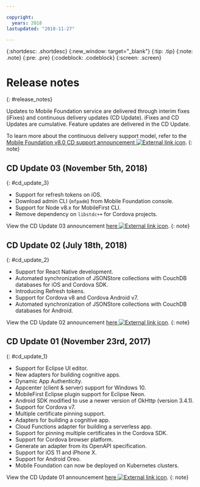 ```yaml
---

copyright:
  years: 2018
lastupdated: "2018-11-27"

---
```


{:shortdesc: .shortdesc}
{:new_window: target="_blank"}
{:tip: .tip}
{:note: .note}
{:pre: .pre}
{:codeblock: .codeblock}
{:screen: .screen}

# Release notes
{: #release_notes}

Updates to Mobile Foundation service are delivered through interim fixes (iFixes) and continuous delivery updates (CD Update). iFixes and CD Updates are cumulative. Feature updates are delivered in the CD Update.

To learn more about the continuous delivery support model, refer to the [Mobile Foundation v8.0 CD support announcement ![External link icon](../../icons/launch-glyph.svg "External link icon")](https://www-01.ibm.com/common/ssi/ShowDoc.wss?docURL=/common/ssi/rep_ca/0/897/ENUS217-390/index.html&request_locale=en).
{: note}

## CD Update 03 (November 5th, 2018)
{: #cd_update_3}

* Support for refresh tokens on iOS.
* Download admin CLI (`mfpadm`) from Mobile Foundation console.
* Support for Node v8.x for MobileFirst CLI.
* Remove dependency on `libstdc++` for Cordova projects.

View the CD Update 03 announcement [here ![External link icon](../../icons/launch-glyph.svg "External link icon")](https://mobilefirstplatform.ibmcloud.com/blog/2018/11/15/8-0-cd-update-release/).
{: note}

## CD Update 02 (July 18th, 2018)
{: #cd_update_2}

* Support for React Native development.
* Automated synchronization of JSONStore collections with CouchDB databases for iOS and Cordova SDK.
* Introducing Refresh tokens.
* Support for Cordova v8 and Cordova Android v7.
* Automated synchronization of JSONStore collections with CouchDB databases for Android.

View the CD Update 02 announcement [here ![External link icon](../../icons/launch-glyph.svg "External link icon")](https://mobilefirstplatform.ibmcloud.com/blog/2018/07/24/8-0-cd-update-release/).
{: note}

## CD Update 01 (November 23rd, 2017)
{: #cd_update_1}

* Support for Eclipse UI editor.
* New adapters for building cognitive apps.
* Dynamic App Authenticity.
* Appcenter (client & server) support for Windows 10.
* MobileFirst Eclipse plugin support for Eclipse Neon.
* Android SDK modified to use a newer version of OkHttp (version 3.4.1).
* Support for Cordova v7.
* Multiple certificate pinning support.
* Adapters for building a cognitive app.
* Cloud Functions adapter for building a serverless app.
* Support for pinning multiple certificates in the Cordova SDK.
* Support for Cordova browser platform.
* Generate an adapter from its OpenAPI specification.
* Support for iOS 11 and iPhone X.
* Support for Android Oreo.
* Mobile Foundation can now be deployed on Kubernetes clusters.


View the CD Update 01 announcement [here ![External link icon](../../icons/launch-glyph.svg "External link icon")](https://mobilefirstplatform.ibmcloud.com/blog/2017/11/27/8-0-cd-update-release/).
{: note}


